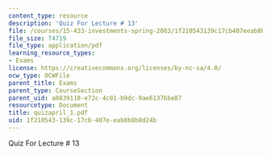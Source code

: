 ```yaml
---
content_type: resource
description: 'Quiz For Lecture # 13'
file: /courses/15-433-investments-spring-2003/1f210543139c17cb407eeab8b8b8d24b_quizapril_1.pdf
file_size: 74719
file_type: application/pdf
learning_resource_types:
- Exams
license: https://creativecommons.org/licenses/by-nc-sa/4.0/
ocw_type: OCWFile
parent_title: Exams
parent_type: CourseSection
parent_uid: a0839110-e72c-4c01-b9dc-9ae6137bbe87
resourcetype: Document
title: quizapril_1.pdf
uid: 1f210543-139c-17cb-407e-eab8b8b8d24b
---
```

Quiz For Lecture # 13